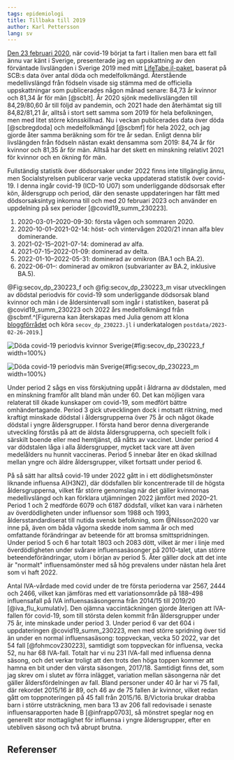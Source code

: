 ```yaml
---
tags: epidemiologi
title: Tillbaka till 2019
author: Karl Pettersson
lang: sv
---
```


[Den 23 februari 2020](2020-02-23-hopp.html), när covid-19 börjat ta
fart i Italien men bara ett fall ännu var känt i Sverige, presenterade
jag en uppskattning av den förväntade livslängden i Sverige 2019 med
mitt [LifeTabe.jl-paket](https://github.com/klpn/LifeTable.jl),
baserat på SCB:s data över antal döda och medelfolkmängd. Återstående
medellivslängd från födseln visade sig stämma med de officiella
uppskattningar som publicerades någon månad senare: 84,73 år kvinnor
och 81,34 år för män [@scblt]. År 2020 sjönk medellivslängden till
84,29/80,60 år till följd av pandemin, och 2021 hade den återhämtat
sig till 84,82/81,21 år, alltså i stort sett samma som 2019 för hela
befolkningen, men med litet större könsskillnad. Nu i veckan
publicerades data över döda [@scbregdoda] och medelfolkmängd [@scbmf]
för hela 2022, och jag gjorde åter samma beräkning som för tre år
sedan. Enligt denna blir livslängden från födseln nästan exakt
densamma som 2019: 84,74 år för kvinnor och 81,35 år för män. Alltså
har det skett en minskning relativt 2021 för kvinnor och en ökning för
män.

Fullständig statistik över dödsorsaker under 2022 finns inte
tillgänglig ännu, men Socialstyrelsen publicerar varje vecka
uppdaterad statistik över covid-19. I denna ingår covid-19 (ICD-10
U07) som underliggande dödsorsak efter kön, åldersgrupp och period,
där den senaste uppdateringen har fått med dödsorsaksintyg inkomna
till och med 20 februari 2023 och använder en uppdelning på sex
perioder [@covid19_summ_230223].

1. 2020-03-01–2020-09-30: första vågen och sommaren 2020.
2. 2020-10-01–2021-02-14: höst- och vintervågen 2020/21 innan alfa blev dominerande.
3. 2021-02-15–2021-07-14: dominerad av alfa.
4. 2021-07-15–2022-01-09: dominerad av delta.
5. 2022-01-10–2022-05-31: dominerad av omikron (BA.1 och BA.2).
6. 2022-06-01–: dominerad av omikron (subvarianter av BA.2, inklusive BA.5).

@Fig:secov_dp_230223_f och @fig:secov_dp_230223_m visar utvecklingen
av dödstal periodvis för covid-19 som underliggande dödsorsak bland
kvinnor och män i de åldersintervall som ingår i
statistiken, baserat på @covid19_summ_230223 och 2022 års medelfolkmängd från
@scbmf.^[Figurerna kan återskapas med Julia genom att klona
[bloggförrådet](https://github.com/klpn/static-dust.git) och köra
`secov_dp_230223.jl` i underkatalogen `postdata/2023-02-26-2019`.]

![Döda covid-19 periodvis kvinnor Sverige](../../images/secov_dp_230223_f.svg){#fig:secov_dp_230223_f width=100%}

![Döda covid-19 periodvis män Sverige](../../images/secov_dp_230223_m.svg){#fig:secov_dp_230223_m width=100%}

Under period 2 sågs en viss förskjutning uppåt i åldrarna av
dödstalen, med en minskning framför allt bland män under 60. Det kan
möjligen vara relaterat till ökade kunskaper om covid-19, som medfört
bättre omhändertagande. Period 3 gick utvecklingen dock i motsatt
riktning, med kraftigt minskade dödstal i åldersgrupperna över 75 år
och något ökade dödstal i yngre åldersgrupper. I första hand beror
denna divergerande utveckling förstås på att de äldsta åldersgrupperna,
och speciellt folk i särskilt boende eller med hemtjänst, då nåtts av
vaccinet. Under period 4 var dödstalen låga i alla åldersgrupper,
mycket tack vare att även medelålders nu hunnit vaccineras.
Period 5 innebar åter en ökad skillnad mellan yngre och äldre
åldersgrupper, vilket fortsatt under period 6.

På så sätt har alltså covid-19 under 2022 gått in i ett dödlighetsmönster
liknande influensa A(H3N2), där dödsfallen blir koncentrerade till de
högsta åldersgrupperna, vilket får större genomslag när det gäller
kvinnornas medellivslängd och kan förklara utjämningen 2022 jämfört
med 2020–21. Period 1 och 2 medförde 6079 och 6187 dödsfall, vilket
kan vara i närheten av överdödligheten under influensor som 1988
och 1993, åldersstandardiserat till nutida svensk befolkning, som
@Nilsson2020 var inne på, även om båda vågorna skedde inom samma år
och med omfattande förändringar av beteende för att bromsa
smittspridningen. Under period 5 och 6 har totalt 1803 och 2083
dött, vilket är mer i linje med överdödligheten under svårare
influensasäsonger på 2010-talet, utan större beteendeförändringar,
utom i början av period 5. Åter gäller dock att det inte är
"normalt" influensamönster med så hög prevalens under nästan hela
året som vi haft 2022.

Antal IVA-vårdade med covid under de tre första perioderna var 2567,
2444 och 2466, vilket kan jämföras med ett variationsområde på 188–498
influensafall på IVA influensasäsongerna från 2014/15 till 2019/20
[@iva_flu_kumulativ]. Den ojämna vaccintäckningen gjorde återigen att
IVA-fallen för covid-19, som till största delen kommit från
åldersgrupper under 75 år, inte minskade under period 3. Under period
6 var det 604 i uppdateringen @covid19_summ_230223, men med större
spridning över tid än under en normal influensasäsong: toppveckan,
vecka 50 2022, var det 54 fall [@fohmcov230223], samtidigt som
toppveckan för influensa, vecka 52, nu har 68 IVA-fall. Totalt har vi
nu 231 IVA-fall med influensa denna säsong, och det verkar troligt att
den trots den höga toppen kommer att hamna en bit under den värsta
säsongen, 2017/18. Samtidigt finns det, som jag skrev om i slutet av
förra inlägget, variation mellan säsongerna när det gäller
åldersfördelningen av fall. Bland personer under 40 år har vi 75 fall,
där rekordet 2015/16 är 89, och 46 av de 75 fallen är kvinnor, vilket
redan gått om toppnoteringen på 45 fall från 2015/16. B/Victoria
brukar drabba barn i större utsträckning, men bara 13 av 206 fall
redovisade i senaste influensarapporten hade B [@infrapp0703], så
mönstret speglar nog en generellt stor mottaglighet för influensa i
yngre åldersgrupper, efter en utebliven säsong och två abrupt brutna.

## Referenser
